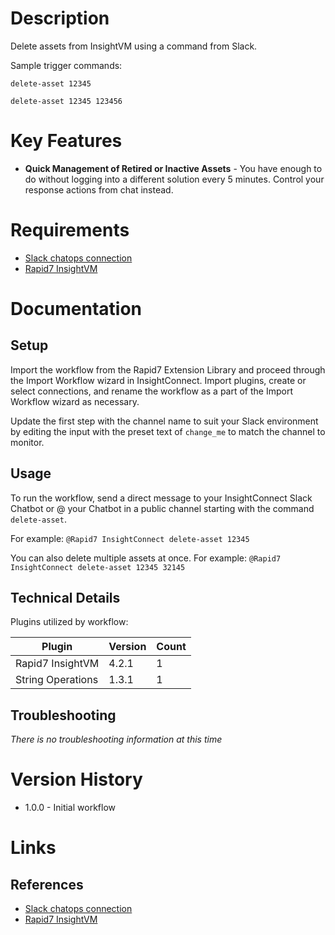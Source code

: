 # Description

Delete assets from InsightVM using a command from Slack.

Sample trigger commands:

`delete-asset 12345`

`delete-asset 12345 123456`

# Key Features

* **Quick Management of Retired or Inactive Assets** - You have enough to do without logging into a different solution every 5 minutes. Control your response actions from chat instead.

# Requirements

* [Slack chatops connection](https://insightconnect.help.rapid7.com/docs/configure-slack-for-chatops)
* [Rapid7 InsightVM](https://www.rapid7.com/products/insightvm/)

# Documentation

## Setup

Import the workflow from the Rapid7 Extension Library and proceed through the Import Workflow wizard in InsightConnect. Import plugins, create or select connections, and rename the workflow as a part of the Import Workflow wizard as necessary.

Update the first step with the channel name to suit your Slack environment by editing the input with the preset text of `change_me` to match the channel to monitor.

## Usage

To run the workflow, send a direct message to your InsightConnect Slack Chatbot or @ your Chatbot in a public channel starting with the command `delete-asset`.

For example:
`@Rapid7 InsightConnect delete-asset 12345`

You can also delete multiple assets at once. For example: 
`@Rapid7 InsightConnect delete-asset 12345 32145`

## Technical Details

Plugins utilized by workflow:

|Plugin|Version|Count|
|----|----|--------|
|Rapid7 InsightVM|4.2.1|1|
|String Operations|1.3.1|1|

## Troubleshooting

_There is no troubleshooting information at this time_

# Version History

* 1.0.0 - Initial workflow

# Links

## References

* [Slack chatops connection](https://insightconnect.help.rapid7.com/docs/configure-slack-for-chatops)
* [Rapid7 InsightVM](https://www.rapid7.com/products/insightvm/)
